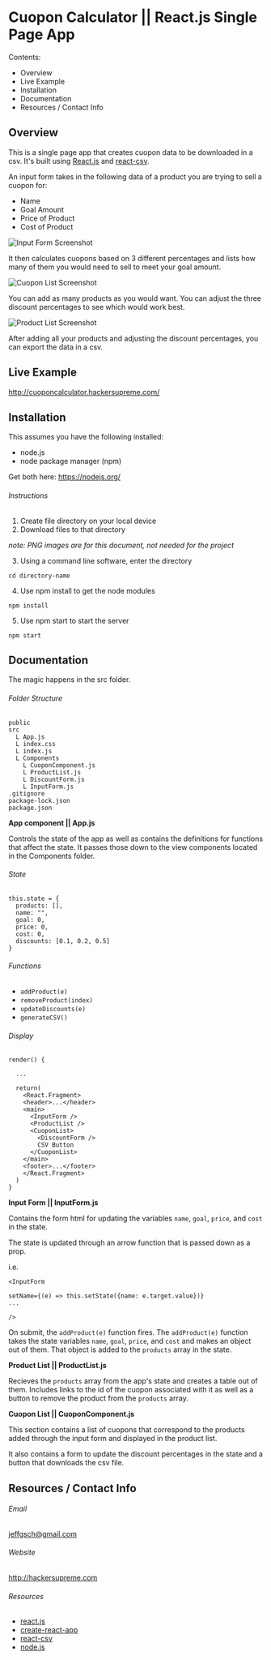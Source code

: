 # Cuopon Calculator || React.js Single Page App 

Contents:

- Overview
- Live Example
- Installation
- Documentation
- Resources / Contact Info

## Overview

This is a single page app that creates cuopon data to be downloaded in a csv. It's built using [React.js](https://reactjs.org/) and [react-csv](https://www.npmjs.com/package/react-csv). 

An input form takes in the following data of a product you are trying to sell a cuopon for:
  - Name
  - Goal Amount
  - Price of Product
  - Cost of Product

![Input Form Screenshot](./input.PNG)

It then calculates cuopons based on 3 different percentages and lists how many of them you would need to sell to meet your goal amount.

![Cuopon List Screenshot](./cuopon.PNG)

You can add as many products as you would want. You can adjust the three discount percentages to see which would work best.

![Product List Screenshot](./productlist.PNG)

After adding all your products and adjusting the discount percentages, you can export the data in a csv.



## Live Example

http://cuoponcalculator.hackersupreme.com/


## Installation

This assumes you have the following installed:
  - node.js 
  - node package manager (npm)

Get both here: https://nodejs.org/

###### Instructions

1. Create file directory on your local device
2. Download files to that directory

_note: PNG images are for this document, not needed for the project_

3. Using a command line software, enter the directory
```
cd directory-name
```
4. Use npm install to get the node modules
```
npm install
```
5. Use npm start to start the server
```
npm start
```


## Documentation

The magic happens in the src folder.


###### Folder Structure

```
public
src
  L App.js
  L index.css
  L index.js
  L Components
    L CuoponComponent.js
    L ProductList.js
    L DiscountForm.js
    L InputForm.js
.gitignore
package-lock.json
package.json
```

**App component || App.js**

Controls the state of the app as well as contains the definitions for functions that affect the state. It passes those down to the view components located in the Components folder.

###### State

```
this.state = {
  products: [],
  name: "",
  goal: 0,
  price: 0,
  cost: 0,
  discounts: [0.1, 0.2, 0.5]
}
```

###### Functions
- `addProduct(e)`
- `removeProduct(index)`
- `updateDiscounts(e)`
- `generateCSV()`

###### Display

```
render() {

  ...
  
  return(
    <React.Fragment>
    <header>...</header>
    <main>
      <InputForm />
      <ProductList />
      <CuoponList>
        <DiscountForm />
        CSV Button
      </CuoponList>
    </main>
    <footer>...</footer>
    </React.Fragment>
  )
}
```

**Input Form || InputForm.js**

Contains the form html for updating the variables `name`, `goal`, `price`, and `cost` in the state. 

The state is updated through an arrow function that is passed down as a prop. 

i.e.
```
<InputForm

setName={(e) => this.setState({name: e.target.value})}
...

/>
```

On submit, the `addProduct(e)` function fires. The `addProduct(e)` function takes the state variables `name`, `goal`, `price`, and `cost` and makes an object out of them. That object is added to the `products` array in the state.

**Product List || ProductList.js**

Recieves the `products` array from the app's state and creates a table out of them. Includes links to the id of the cuopon associated with it as well as a button to remove the product from the `products` array.

**Cuopon List || CuoponComponent.js**

This section contains a list of cuopons that correspond to the products added through the input form and displayed in the product list.

It also contains a form to update the discount percentages in the state and a button that downloads the csv file.

## Resources / Contact Info

###### Email

jeffgsch@gmail.com

###### Website

http://hackersupreme.com

###### Resources

- [react.js](https://reactjs.org/)
- [create-react-app](https://reactjs.org/docs/create-a-new-react-app.html)
- [react-csv](https://www.npmjs.com/package/react-csv)
- [node.js](https://nodejs.org/en/)



